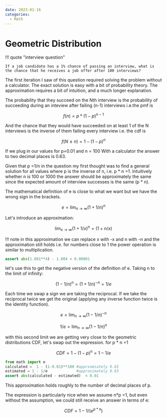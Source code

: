 ```yaml
---
date: 2023-01-16
categories:
  - Math
---
```



# Geometric Distribution

!!! quote "interview question"

    If a job candidate has a 1% chance of passing an interview, what is the chance that he receives a job offer after 100 interviews?

The first iteration I saw of this question required solving the problem without a calculator. The exact solution is easy with a bit of probability theory. The approximation requires a bit of intuition, and a much longer explanation.

The probability that they succeed on the Nth interview is the probability of succeeding during an inteview after failing (n-1) interviews i.e.the pmf is

$$
f(n) = p*(1-p)^{n-1}
$$

<!-- more -->

And the chance that they would have succeeded on at least 1 of the N interviews is the inverse of them failing every interview i.e. the cdf is

$$
f(N \le n) = 1 - (1-p)^n
$$ 

If we plug in our values for p=0.01 and n = 100 With a calculator the answer to two decimal places is 0.63.

Given that p =1/n in the question my first thought was to find a general solution for all values where p is the inverse of n, i.e. p * n =1. Intuitively whether n is 100 or 1000 the answer should be approximately the same since the expected amount of interview successes is the same (p * n).

The mathematical definition of e is close to what we want but we have the wrong sign in the brackets.

$$
e = \lim_{n \to \infty} (1+1/n)^n
$$

Let's introduce an approximation:

$$
\lim_{x \to \infty} (1 + 1/x)^n = (1 + n/x)
$$

!!! note
    in this approximation we can replace x with -x and n with -n and the approximation still holds i.e. for numbers close to 1 the power operation is similar to multiplication.


``` py title="correect to the 5th decimal place"
assert abs(1.001**4) - 1.004 < 0.00001
```

let's use this to get the negative version of the definition of e. Taking n to the limit of infinity:

$$ (1-1/n)^n = (1+1/n)^{-n} = 1/e $$

Each time we swap a sign we are taking the reciprocal. If we take the reciprocal twice we get the original (applying any inverse function twice is the identity function).

$$ e = \lim_{n \to \infty} (1-1/n)^{-n} $$

$$ 1/e = \lim_{n \to \infty} (1-1/n)^{n} $$

with this second limit we are getting very close to the geometric distributions CDF, let's swap out the expression. for p * n =1

$$ CDF = 1 - (1-p)^n = 1 - 1/e $$


``` py title="e approximation vs calculator"
from math import e
calculated =  1 - (1-0.01)**100 #apprxomiately 0.63
estimated = 1 - 1/e             #approximately 0.63
assert abs(calculated - estimated)  < 0.01
```

This approximation holds roughly to the number of decimal places of p.

The expression is particularly nice when we assume n*p =1, but even without the assumption, we could still receive an answer in terms of e:

$$ CDF = 1 - 1/(e^{p*n}) $$
